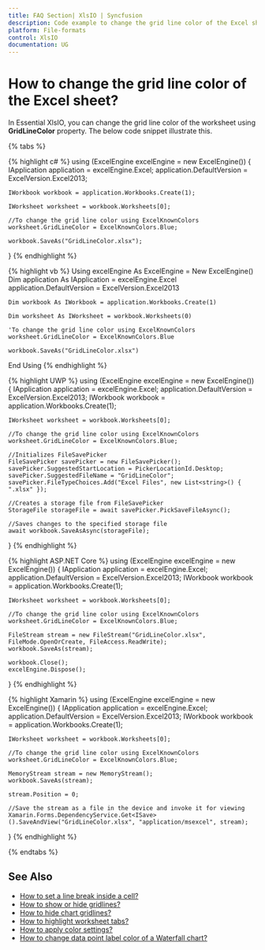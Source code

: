 ```yaml
---
title: FAQ Section| XlsIO | Syncfusion
description: Code example to change the grid line color of the Excel sheet using Syncfusion .NET Excel library (XlsIO).
platform: File-formats
control: XlsIO
documentation: UG
---
```


# How to change the grid line color of the Excel sheet?

In Essential XlsIO, you can change the grid line color of the worksheet using **GridLineColor** property. The below code snippet illustrate this.

{% tabs %}  

{% highlight c# %}
using (ExcelEngine excelEngine = new ExcelEngine())
{
    IApplication application = excelEngine.Excel;
    application.DefaultVersion = ExcelVersion.Excel2013;

    IWorkbook workbook = application.Workbooks.Create(1);

    IWorksheet worksheet = workbook.Worksheets[0];

    //To change the grid line color using ExcelKnownColors
    worksheet.GridLineColor = ExcelKnownColors.Blue;

    workbook.SaveAs("GridLineColor.xlsx");
}
{% endhighlight %}

{% highlight vb %}
Using excelEngine As ExcelEngine = New ExcelEngine()
    Dim application As IApplication = excelEngine.Excel
    application.DefaultVersion = ExcelVersion.Excel2013

    Dim workbook As IWorkbook = application.Workbooks.Create(1)

    Dim worksheet As IWorksheet = workbook.Worksheets(0)

    'To change the grid line color using ExcelKnownColors
    worksheet.GridLineColor = ExcelKnownColors.Blue

    workbook.SaveAs("GridLineColor.xlsx")
End Using
{% endhighlight %}

{% highlight UWP %}
using (ExcelEngine excelEngine = new ExcelEngine())
{
	IApplication application = excelEngine.Excel;
	application.DefaultVersion = ExcelVersion.Excel2013;
	IWorkbook workbook = application.Workbooks.Create(1);
                
    IWorksheet worksheet = workbook.Worksheets[0];

    //To change the grid line color using ExcelKnownColors
    worksheet.GridLineColor = ExcelKnownColors.Blue;

    //Initializes FileSavePicker
    FileSavePicker savePicker = new FileSavePicker();
    savePicker.SuggestedStartLocation = PickerLocationId.Desktop;
    savePicker.SuggestedFileName = "GridLineColor";
    savePicker.FileTypeChoices.Add("Excel Files", new List<string>() { ".xlsx" });

    //Creates a storage file from FileSavePicker
    StorageFile storageFile = await savePicker.PickSaveFileAsync();

    //Saves changes to the specified storage file
    await workbook.SaveAsAsync(storageFile);
}
{% endhighlight %}

{% highlight ASP.NET Core %}
using (ExcelEngine excelEngine = new ExcelEngine())
{
    IApplication application = excelEngine.Excel;
	application.DefaultVersion = ExcelVersion.Excel2013;
	IWorkbook workbook = application.Workbooks.Create(1);

    IWorksheet worksheet = workbook.Worksheets[0];

    //To change the grid line color using ExcelKnownColors
    worksheet.GridLineColor = ExcelKnownColors.Blue;

    FileStream stream = new FileStream("GridLineColor.xlsx", FileMode.OpenOrCreate, FileAccess.ReadWrite);
    workbook.SaveAs(stream);

    workbook.Close();
    excelEngine.Dispose();
}
{% endhighlight %}

{% highlight Xamarin %}
using (ExcelEngine excelEngine = new ExcelEngine())
{
    IApplication application = excelEngine.Excel;
	application.DefaultVersion = ExcelVersion.Excel2013;
	IWorkbook workbook = application.Workbooks.Create(1);

    IWorksheet worksheet = workbook.Worksheets[0];

    //To change the grid line color using ExcelKnownColors
    worksheet.GridLineColor = ExcelKnownColors.Blue;

    MemoryStream stream = new MemoryStream();
    workbook.SaveAs(stream);

    stream.Position = 0;

    //Save the stream as a file in the device and invoke it for viewing
    Xamarin.Forms.DependencyService.Get<ISave>().SaveAndView("GridLineColor.xlsx", "application/msexcel", stream);
}
{% endhighlight %}

{% endtabs %}  

## See Also

* [How to set a line break inside a cell?](https://help.syncfusion.com/file-formats/xlsio/faqs/how-to-set-a-line-break-inside-a-cell)
* [How to show or hide gridlines?](https://help.syncfusion.com/file-formats/xlsio/working-with-excel-worksheet#show-or-hide-grid-lines)
* [How to hide chart gridlines?](https://help.syncfusion.com/file-formats/xlsio/working-with-charts#hide-chart-gridlines)
* [How to highlight worksheet tabs?](https://help.syncfusion.com/file-formats/xlsio/working-with-excel-worksheet#highlight-worksheet-tabs)
* [How to apply color settings?](https://help.syncfusion.com/file-formats/xlsio/working-with-cell-or-range-formatting#apply-color-settings)
* [How to change data point label color of a Waterfall chart?](https://help.syncfusion.com/file-formats/xlsio/faqs/how-to-change-data-point-label-color-of-a-waterfall-chart)